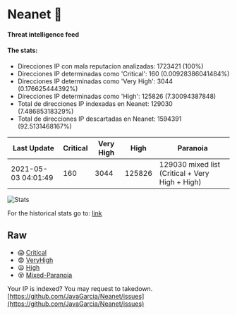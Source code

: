 # Neanet :hocho:
#### Threat intelligence feed
#### The stats:

- Direcciones IP con mala reputacion analizadas: 1723421 (100%)
- Direcciones IP determinadas como 'Critical':  160 (0.00928386041484%)
- Direcciones IP determinadas como 'Very High':  3044 (0.176625444392%)
- Direcciones IP determinadas como 'High':  125826 (7.30094387848)
- Total de direcciones IP indexadas en Neanet:  129030 (7.48685318329%)
- Total de direcciones IP descartadas en Neanet:  1594391 (92.5131468167%)

| Last Update | Critical | Very High | High | Paranoia |
| --- | --- | --- | --- | --- |
| 2021-05-03 04:01:49 | 160 | 3044 | 125826 | 129030 mixed list (Critical + Very High + High)|

![Stats](https://docs.google.com/spreadsheets/d/e/2PACX-1vSnaNMIXVabIpDJjufMlzH7poXnshF3mgd8Is1g9ytUEzVsP5my4Trn8f-xkoLLQ38xpL3HtmUexLo6/pubchart?oid=501124687&format=image)

For the historical stats go to: [link](/stats.csv)
## Raw
- :scream: [Critical](https://raw.githubusercontent.com/JavaGarcia/Neanet/master/blacklists/neanet_critical.txt)
- :fearful: [VeryHigh](https://raw.githubusercontent.com/JavaGarcia/Neanet/master/blacklists/neanet_veryHigh.txtt)
- :frowning: [High](https://raw.githubusercontent.com/JavaGarcia/Neanet/master/blacklists/neanet_high.txt)
- :dizzy_face: [Mixed-Paranoia](https://raw.githubusercontent.com/JavaGarcia/Neanet/master/blacklists/neanet_all.txt)


Your IP is indexed? You may request to takedown. [https://github.com/JavaGarcia/Neanet/issues](https://github.com/JavaGarcia/Neanet/issues)










































































































































































































































































































































































































































































































































































































































































































































































































































































































































































































































































































































































































































































































































































































































































































































































































































































































































































































































































































































































































































































































































































































































































































































































































































































































































































































































































































































































































































































































































































































































































































































































































































































































































































































































































































































































































































































































































































































































































































































































































































































































































































































































































































































































































































































































































































































































































































































































































































































































































































































































































































































































































































































































































































































































































































































































































































































































































































































































































































































































































































































































































































































































































